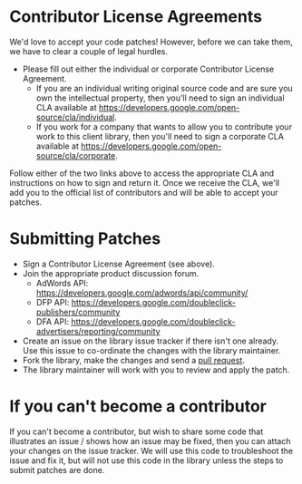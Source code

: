 # Contributor License Agreements

We'd love to accept your code patches! However, before we can take them, we have to clear a couple of legal hurdles.

- Please fill out either the individual or corporate Contributor License Agreement.
  - If you are an individual writing original source code and are sure you own the intellectual property, then you'll need to sign an individual CLA available at https://developers.google.com/open-source/cla/individual.
  - If you work for a company that wants to allow you to contribute your work to this client library, then you'll need to sign a corporate CLA available at https://developers.google.com/open-source/cla/corporate.

Follow either of the two links above to access the appropriate CLA and instructions on how to sign and return it. Once we receive the CLA, we'll add you to the official list of contributors and will be able to accept your patches.

# Submitting Patches

- Sign a Contributor License Agreement (see above).
- Join the appropriate product discussion forum.
  - AdWords API: https://developers.google.com/adwords/api/community/
  - DFP API: https://developers.google.com/doubleclick-publishers/community
  - DFA API: https://developers.google.com/doubleclick-advertisers/reporting/community
- Create an issue on the library issue tracker if there isn't one already. Use this issue to co-ordinate the changes with the library maintainer.
- Fork the library, make the changes and send a [pull request](https://help.github.com/articles/using-pull-requests).
- The library maintainer will work with you to review and apply the patch.

# If you can't become a contributor

If you can't become a contributor, but wish to share some code that illustrates an issue / shows how an issue may be fixed, then you can attach your changes on the issue tracker. We will use this code to troubleshoot the issue and fix it, but will not use this code in the library unless the steps to submit patches are done.
